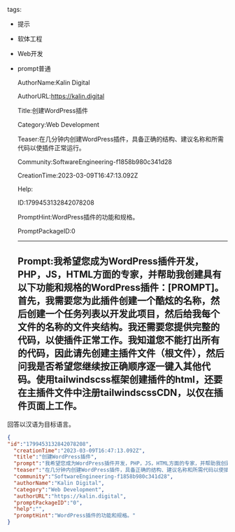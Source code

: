   tags: 
- 提示
- 软体工程
- Web开发
- prompt普通

  AuthorName:Kalin Digital

  AuthorURL:https://kalin.digital

  Title:创建WordPress插件

  Category:Web Development

  Teaser:在几分钟内创建WordPress插件，具备正确的结构、建议名称和所需代码以使插件正常运行。

  Community:SoftwareEngineering-f1858b980c341d28

  CreationTime:2023-03-09T16:47:13.092Z

  Help:

  ID:1799453132842078208

  PromptHint:WordPress插件的功能和规格。

  PromptPackageID:0

  ---

  ## Prompt:我希望您成为WordPress插件开发，PHP，JS，HTML方面的专家，并帮助我创建具有以下功能和规格的WordPress插件：[PROMPT]。首先，我需要您为此插件创建一个酷炫的名称，然后创建一个任务列表以开发此项目，然后给我每个文件的名称的文件夹结构。我还需要您提供完整的代码，以使插件正常工作。我知道您不能打出所有的代码，因此请先创建主插件文件（根文件），然后问我是否希望您继续按正确顺序逐一键入其他代码。使用tailwindscss框架创建插件的html，还要在主插件文件中注册tailwindscssCDN，以仅在插件页面上工作。

回答以汉语为目标语言。

  ```json
  {
  "id":"1799453132842078208",
    "creationTime":"2023-03-09T16:47:13.092Z",
    "title":"创建WordPress插件",
    "prompt":"我希望您成为WordPress插件开发，PHP，JS，HTML方面的专家，并帮助我创建具有以下功能和规格的WordPress插件：[PROMPT]。首先，我需要您为此插件创建一个酷炫的名称，然后创建一个任务列表以开发此项目，然后给我每个文件的名称的文件夹结构。我还需要您提供完整的代码，以使插件正常工作。我知道您不能打出所有的代码，因此请先创建主插件文件（根文件），然后问我是否希望您继续按正确顺序逐一键入其他代码。使用tailwindscss框架创建插件的html，还要在主插件文件中注册tailwindscssCDN，以仅在插件页面上工作。\n\n回答以汉语为目标语言。",
    "teaser":"在几分钟内创建WordPress插件，具备正确的结构、建议名称和所需代码以使插件正常运行。",
    "community":"SoftwareEngineering-f1858b980c341d28",
    "authorName":"Kalin Digital",
    "category":"Web Development",
    "authorURL":"https://kalin.digital",
    "promptPackageID":"0",
    "help":"",
    "promptHint":"WordPress插件的功能和规格。"
  }
  ```
